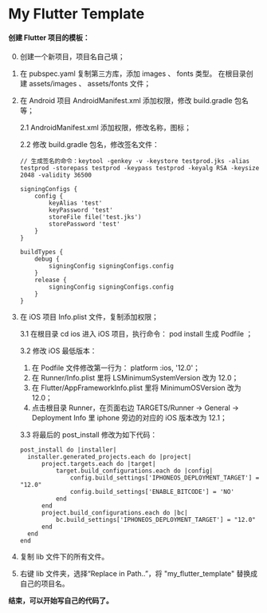 # My Flutter Template

#### 创建 Flutter 项目的模板：

0. 创建一个新项目，项目名自己填；
1. 在 pubspec.yaml 复制第三方库，添加 images 、 fonts 类型。 在根目录创建 assets/images 、 assets/fonts 文件；
2. 在 Android 项目 AndroidManifest.xml 添加权限，修改 build.gradle 包名等；

    2.1 AndroidManifest.xml 添加权限，修改名称，图标；

    2.2 修改 build.gradle 包名，修改签名文件：
    
    ```
    // 生成签名的命令：keytool -genkey -v -keystore testprod.jks -alias testprod -storepass testprod -keypass testprod -keyalg RSA -keysize 2048 -validity 36500
    
    signingConfigs {
        config {
            keyAlias 'test'
            keyPassword 'test'
            storeFile file('test.jks')
            storePassword 'test'
        }
    }
    
    buildTypes {
        debug {
            signingConfig signingConfigs.config
        }
        release {
            signingConfig signingConfigs.config
        }
    }
    ```

3. 在 iOS 项目 Info.plist 文件，复制添加权限；

    3.1 在根目录 cd ios 进入 iOS 项目，执行命令： pod install 生成 Podfile ；
    

    3.2 修改 iOS 最低版本：
   
      1. 在 Podfile 文件修改第一行为： platform :ios, '12.0'；
      2. 在 Runner/Info.plist 里将 LSMinimumSystemVersion 改为 12.0；
      3. 在 Flutter/AppFrameworkInfo.plist 里将 MinimumOSVersion 改为 12.0；
      4. 点击根目录 Runner，在页面右边 TARGETS/Runner -> General -> Deployment Info 里 iphone 旁边的对应的 iOS 版本改为 12.1；
   
    
    3.3 将最后的 post_install 修改为如下代码：
    
    ```
    post_install do |installer|
      installer.generated_projects.each do |project|
          project.targets.each do |target|
              target.build_configurations.each do |config|
                  config.build_settings['IPHONEOS_DEPLOYMENT_TARGET'] = "12.0"
                  config.build_settings['ENABLE_BITCODE'] = 'NO'
              end
          end
          project.build_configurations.each do |bc|
              bc.build_settings['IPHONEOS_DEPLOYMENT_TARGET'] = "12.0"
          end
      end
    end
    ```

4. 复制 lib 文件下的所有文件。
5. 右键 lib 文件夹，选择“Replace in Path..”，将 "my_flutter_template" 替换成自己的项目名。


**结束，可以开始写自己的代码了。**
